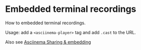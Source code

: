 # Embedded terminal recordings

How to embedded terminal recordings.

Usage: add a `<asciinema-player>` tag and add `.cast` to the URL.

Also see [Asciinema Sharing & embedding](https://asciinema.org/docs/embedding)

<asciinema-player autoplay=true src="https://asciinema.org/a/zCvjeHHwMt70RHJn6l81XjLn0.cast"></asciinema-player>

<asciinema-player autoplay=true cols="40" rows="12" src="https://asciinema.org/a/zCvjeHHwMt70RHJn6l81XjLn0.cast"></asciinema-player>

<asciinema-player autoplay=true loop=true src="https://asciinema.org/a/AEVKUjbdC6TWDLXSp8ztXjte9.cast"></asciinema-player>


